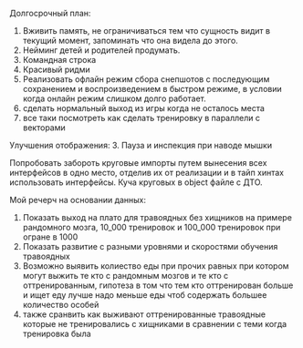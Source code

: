 Долгосрочный план:
1. Вживить память, не ограничиваться тем что сущность видит в текущий момент, запоминать что она видела до этого. 
2. Нейминг детей и родителей продумать.
3. Командная строка 
4. Красивый ридми
5. Реализовать офлайн режим сбора снепшотов с последующим сохранением и воспроизведением в быстром режиме, в условии когда онлайн режим слишком долго работает. 
6. сделать нормальный выход из игры когда не осталось места  
7. все таки посмотреть как сделать тренировку в параллели с векторами

Улучшения отображения:
3. Пауза и инспекция при наводе мышки 

Попробовать забороть круговые импорты путем вынесения всех интерфейсов в одно место, отделив их от реализации и в 
тайп хинтах использовать интерфейсы. Куча круговых в object файле с ДТО. 

Мой речерч на основании данных: 
1. Показать выход на плато для травоядных без хищников на примере рандомного мозга, 10_000 тренировок и 100_000 тренировок при огране в 1000
2. Показать развитие с разными уровнями и скоростями обучения травоядных 
3. Возможно выявить колиество еды при прочих равных при котором могут выжить те кто с рандомным мозгов и те кто с 
оттренированным, гипотеза в том что тем кто оттренирован больше и ищет еду лучше надо меньше еды чтоб содержать большее количество особей 
4. также сранвить как выживают оттренированные травоядные которые не тренировались с хищниками в сравнении с теми когда тренировка была 

